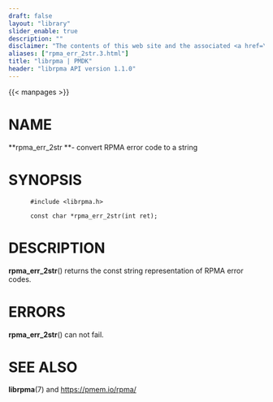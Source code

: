 ```yaml
---
draft: false
layout: "library"
slider_enable: true
description: ""
disclaimer: "The contents of this web site and the associated <a href=\"https://github.com/pmem\">GitHub repositories</a> are BSD-licensed open source."
aliases: ["rpma_err_2str.3.html"]
title: "librpma | PMDK"
header: "librpma API version 1.1.0"
---
```

{{< manpages >}}

[comment]: <> (SPDX-License-Identifier: BSD-3-Clause)
[comment]: <> (Copyright 2020-2022, Intel Corporation)

# NAME

**rpma_err_2str **- convert RPMA error code to a string

# SYNOPSIS

          #include <librpma.h>

          const char *rpma_err_2str(int ret);

# DESCRIPTION

**rpma_err_2str**() returns the const string representation of RPMA
error codes.

# ERRORS

**rpma_err_2str**() can not fail.

# SEE ALSO

**librpma**(7) and https://pmem.io/rpma/
